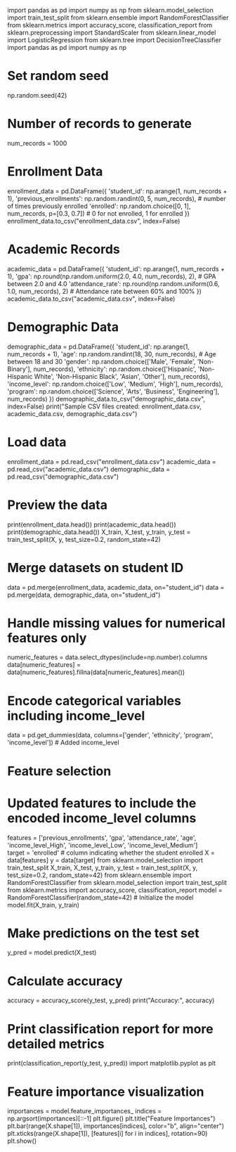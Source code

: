 import pandas as pd
import numpy as np
from sklearn.model_selection import train_test_split
from sklearn.ensemble import RandomForestClassifier
from sklearn.metrics import accuracy_score, classification_report
from sklearn.preprocessing import StandardScaler
from sklearn.linear_model import LogisticRegression
from sklearn.tree import DecisionTreeClassifier
import pandas as pd
import numpy as np
# Set random seed
np.random.seed(42)
# Number of records to generate
num_records = 1000
# Enrollment Data
enrollment_data = pd.DataFrame({
    'student_id': np.arange(1, num_records + 1),
    'previous_enrollments': np.random.randint(0, 5, num_records),  # number of times previously enrolled
    'enrolled': np.random.choice([0, 1], num_records, p=[0.3, 0.7])  # 0 for not enrolled, 1 for enrolled
})
enrollment_data.to_csv("enrollment_data.csv", index=False)
# Academic Records
academic_data = pd.DataFrame({
    'student_id': np.arange(1, num_records + 1),
    'gpa': np.round(np.random.uniform(2.0, 4.0, num_records), 2),  # GPA between 2.0 and 4.0
    'attendance_rate': np.round(np.random.uniform(0.6, 1.0, num_records), 2)  # Attendance rate between 60% and 100%
})
academic_data.to_csv("academic_data.csv", index=False)
# Demographic Data
demographic_data = pd.DataFrame({
    'student_id': np.arange(1, num_records + 1),
    'age': np.random.randint(18, 30, num_records),  # Age between 18 and 30
    'gender': np.random.choice(['Male', 'Female', 'Non-Binary'], num_records),
    'ethnicity': np.random.choice(['Hispanic', 'Non-Hispanic White', 'Non-Hispanic Black', 'Asian', 'Other'], num_records),
    'income_level': np.random.choice(['Low', 'Medium', 'High'], num_records),
    'program': np.random.choice(['Science', 'Arts', 'Business', 'Engineering'], num_records)
})
demographic_data.to_csv("demographic_data.csv", index=False)
print("Sample CSV files created: enrollment_data.csv, academic_data.csv, demographic_data.csv")
# Load data
enrollment_data = pd.read_csv("enrollment_data.csv")
academic_data = pd.read_csv("academic_data.csv")
demographic_data = pd.read_csv("demographic_data.csv")
# Preview the data
print(enrollment_data.head())
print(academic_data.head())
print(demographic_data.head())
X_train, X_test, y_train, y_test = train_test_split(X, y, test_size=0.2, random_state=42)
# Merge datasets on student ID
data = pd.merge(enrollment_data, academic_data, on="student_id")
data = pd.merge(data, demographic_data, on="student_id")
# Handle missing values for numerical features only
numeric_features = data.select_dtypes(include=np.number).columns
data[numeric_features] = data[numeric_features].fillna(data[numeric_features].mean())
# Encode categorical variables including income_level
data = pd.get_dummies(data, columns=['gender', 'ethnicity', 'program', 'income_level']) # Added income_level
# Feature selection
# Updated features to include the encoded income_level columns
features = ['previous_enrollments', 'gpa', 'attendance_rate', 'age', 
            'income_level_High', 'income_level_Low', 'income_level_Medium']  
target = 'enrolled'  # column indicating whether the student enrolled
X = data[features]
y = data[target]
from sklearn.model_selection import train_test_split
X_train, X_test, y_train, y_test = train_test_split(X, y, test_size=0.2, random_state=42) 
from sklearn.ensemble import RandomForestClassifier
from sklearn.model_selection import train_test_split
from sklearn.metrics import accuracy_score, classification_report
model = RandomForestClassifier(random_state=42) # Initialize the model
model.fit(X_train, y_train) 
# Make predictions on the test set
y_pred = model.predict(X_test) 
# Calculate accuracy
accuracy = accuracy_score(y_test, y_pred)
print("Accuracy:", accuracy)
# Print classification report for more detailed metrics
print(classification_report(y_test, y_pred))
import matplotlib.pyplot as plt
# Feature importance visualization
importances = model.feature_importances_
indices = np.argsort(importances)[::-1]
plt.figure()
plt.title("Feature Importances")
plt.bar(range(X.shape[1]), importances[indices], color="b", align="center")
plt.xticks(range(X.shape[1]), [features[i] for i in indices], rotation=90)
plt.show()
